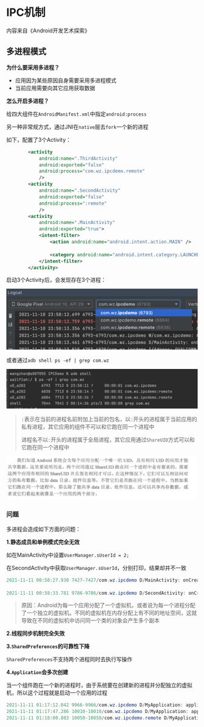 # IPC机制

内容来自《Android开发艺术探索》



## 多进程模式

**为什么要采用多进程？**

+ 应用因为某些原因自身需要采用多进程模式
+ 当前应用需要向其它应用获取数据

**怎么开启多进程？**

给四大组件在`AndroidManifest.xml`中指定`android:process`

另一种非常规方式，通过JNI在`native`层去`fork`一个新的进程

如下，配置了3个Activity：

```xml
        <activity
            android:name=".ThirdActivity"
            android:exported="false"
            android:process="com.wz.ipcdemo.remote"
            />
        <activity
            android:name=".SecondActivity"
            android:exported="false"
            android:process=":remote"
            />
        <activity
            android:name=".MainActivity"
            android:exported="true">
            <intent-filter>
                <action android:name="android.intent.action.MAIN" />

                <category android:name="android.intent.category.LAUNCHER" />
            </intent-filter>
        </activity>
```

启动3个Activity后，会发现存在3个进程：

![145](https://github.com/winfredzen/Android-Basic/blob/master/%E8%BF%9B%E9%98%B6/image/145.png)

或者通过`adb shell ps -ef | grep com.wz`

![146](https://github.com/winfredzen/Android-Basic/blob/master/%E8%BF%9B%E9%98%B6/image/146.png)

> `:`表示在当前的进程名前附加上当前的包名，以`:`开头的进程属于当前应用的私有进程，其它应用的组件不可以和它跑在同一个进程中
>
> 进程名不以`:`开头的进程属于全局进程，其它应用通过`ShareUID`方式可以和它跑在同一个进程中

![147](https://github.com/winfredzen/Android-Basic/blob/master/%E8%BF%9B%E9%98%B6/image/147.png)



### 问题

多进程会造成如下方面的问题：

**1.静态成员和单例模式完全无效**

如在MainActivity中设置`UserManager.sUserId = 2;`

在SecondActivity中获取`UserManager.sUserId`，分别打印，结果却并不一致

```java
2021-11-11 00:58:27.930 7427-7427/com.wz.ipcdemo D/MainActivity: onCreate UserManager.sUserId = 2

2021-11-11 00:58:33.781 9786-9786/com.wz.ipcdemo D/SecondActivity: onCreate UserManager.sUserId = 1
```

> 原因：Android为每一个应用分配了一个虚拟机，或者说为每一个进程分配了一个独立的虚拟机。不同的虚拟机在内存分配上有不同的地址空间，这就导致在不同的虚拟机中访问同一个类的对象会产生多个副本



**2.线程同步机制完全失效**



**3.`SharedPreferences`的可靠性下降**

`SharedPreferences`不支持两个进程同时去执行写操作



**4.`Application`会多次创建**

当一个组件跑在一个新的进程时，由于系统要在创建新的进程并分配独立的虚拟机，所以这个过程就是启动一个应用的过程



```java
2021-11-11 01:17:12.042 9966-9966/com.wz.ipcdemo D/MyApplication: application start, process name:com.wz.ipcdemo
2021-11-11 01:17:47.286 10010-10010/com.wz.ipcdemo D/MyApplication: application start, process name:com.wz.ipcdemo:remote
2021-11-11 01:18:00.803 10050-10050/com.wz.ipcdemo.remote D/MyApplication: application start, process name:com.wz.ipcdemo.remote
```























